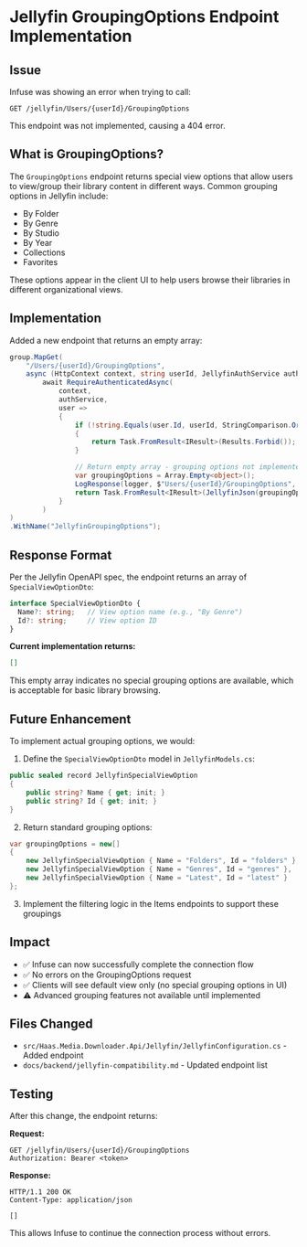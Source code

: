 # Jellyfin GroupingOptions Endpoint Implementation

## Issue

Infuse was showing an error when trying to call:
```
GET /jellyfin/Users/{userId}/GroupingOptions
```

This endpoint was not implemented, causing a 404 error.

## What is GroupingOptions?

The `GroupingOptions` endpoint returns special view options that allow users to view/group their library content in different ways. Common grouping options in Jellyfin include:
- By Folder
- By Genre
- By Studio
- By Year
- Collections
- Favorites

These options appear in the client UI to help users browse their libraries in different organizational views.

## Implementation

Added a new endpoint that returns an empty array:

```csharp
group.MapGet(
    "/Users/{userId}/GroupingOptions",
    async (HttpContext context, string userId, JellyfinAuthService authService, ILogger<JellyfinService> logger) =>
        await RequireAuthenticatedAsync(
            context,
            authService,
            user =>
            {
                if (!string.Equals(user.Id, userId, StringComparison.OrdinalIgnoreCase))
                {
                    return Task.FromResult<IResult>(Results.Forbid());
                }

                // Return empty array - grouping options not implemented yet
                var groupingOptions = Array.Empty<object>();
                LogResponse(logger, $"Users/{userId}/GroupingOptions", groupingOptions);
                return Task.FromResult<IResult>(JellyfinJson(groupingOptions));
            }
        )
)
.WithName("JellyfinGroupingOptions");
```

## Response Format

Per the Jellyfin OpenAPI spec, the endpoint returns an array of `SpecialViewOptionDto`:

```typescript
interface SpecialViewOptionDto {
  Name?: string;   // View option name (e.g., "By Genre")
  Id?: string;     // View option ID
}
```

**Current implementation returns:**
```json
[]
```

This empty array indicates no special grouping options are available, which is acceptable for basic library browsing.

## Future Enhancement

To implement actual grouping options, we would:

1. Define the `SpecialViewOptionDto` model in `JellyfinModels.cs`:
```csharp
public sealed record JellyfinSpecialViewOption
{
    public string? Name { get; init; }
    public string? Id { get; init; }
}
```

2. Return standard grouping options:
```csharp
var groupingOptions = new[]
{
    new JellyfinSpecialViewOption { Name = "Folders", Id = "folders" },
    new JellyfinSpecialViewOption { Name = "Genres", Id = "genres" },
    new JellyfinSpecialViewOption { Name = "Latest", Id = "latest" }
};
```

3. Implement the filtering logic in the Items endpoints to support these groupings

## Impact

- ✅ Infuse can now successfully complete the connection flow
- ✅ No errors on the GroupingOptions request
- ✅ Clients will see default view only (no special grouping options in UI)
- ⚠️ Advanced grouping features not available until implemented

## Files Changed

- `src/Haas.Media.Downloader.Api/Jellyfin/JellyfinConfiguration.cs` - Added endpoint
- `docs/backend/jellyfin-compatibility.md` - Updated endpoint list

## Testing

After this change, the endpoint returns:

**Request:**
```http
GET /jellyfin/Users/{userId}/GroupingOptions
Authorization: Bearer <token>
```

**Response:**
```http
HTTP/1.1 200 OK
Content-Type: application/json

[]
```

This allows Infuse to continue the connection process without errors.
